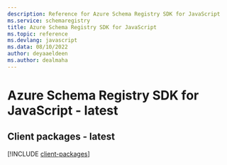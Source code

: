 ```yaml
---
description: Reference for Azure Schema Registry SDK for JavaScript
ms.service: schemaregistry
title: Azure Schema Registry SDK for JavaScript
ms.topic: reference
ms.devlang: javascript
ms.data: 08/10/2022
author: deyaaeldeen
ms.author: dealmaha
---
```

# Azure Schema Registry SDK for JavaScript - latest

## Client packages - latest
[!INCLUDE [client-packages](schema-registry-client-index.md)]